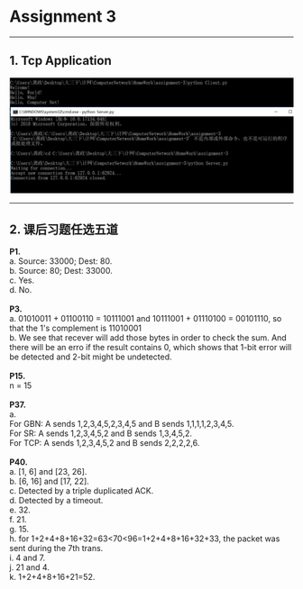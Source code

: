 # Assignment 3

---
## 1. Tcp Application
![TcpApplication](https://github.com/ZZAster/ComputerNetwork/blob/master/HomeWork/Picture/tcp.JPG)

---
## 2. 课后习题任选五道
**P1.**<br>
a. Source: 33000; Dest: 80.<br>
b. Source: 80; Dest: 33000.<br>
c. Yes.<br>
d. No.<br>
<br>
**P3.**<br>
a. 01010011 + 01100110 = 10111001 and 10111001 + 01110100 = 00101110, so that the 1's complement is
11010001<br>
b. We see that recever will add those bytes in order to check the sum. And there will be an erro if
the result contains 0, which shows that 1-bit error will be detected and 2-bit might be undetected.<br>
<br>
**P15.**<br>
n = 15<br>
<br>
**P37.**<br>
a.<br>
For GBN: A sends 1,2,3,4,5,2,3,4,5 and B sends 1,1,1,1,2,3,4,5.<br>
For SR:  A sends 1,2,3,4,5,2 and B sends 1,3,4,5,2.<br>
For TCP: A sends 1,2,3,4,5,2 and B sends 2,2,2,2,6.<br>
<br>
**P40.**<br>
a. [1, 6] and [23, 26].<br>
b. [6, 16] and [17, 22].<br>
c. Detected by a triple duplicated ACK.<br>
d. Detected by a timeout.<br>
e. 32.<br>
f. 21.<br>
g. 15.<br>
h. for 1+2+4+8+16+32=63<70<96=1+2+4+8+16+32+33, the packet was sent during the 7th trans.<br>
i. 4 and 7.<br>
j. 21 and 4.<br>
k. 1+2+4+8+16+21=52.<br>